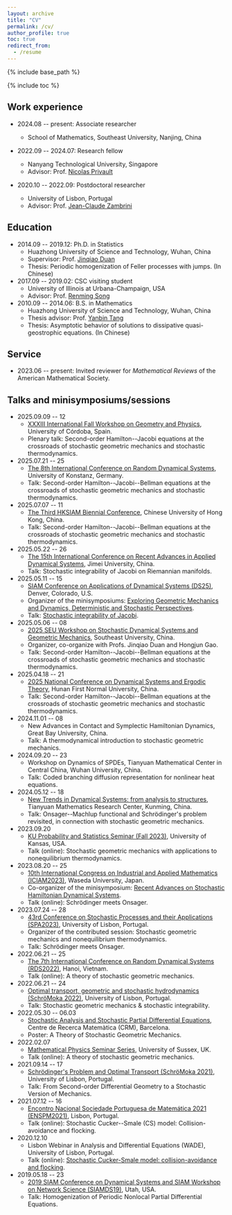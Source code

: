```yaml
---
layout: archive
title: "CV"
permalink: /cv/
author_profile: true
toc: true
redirect_from:
  - /resume
---
```


{% include base_path %}

{% include toc %}

## Work experience

* 2024.08 -- present: Associate researcher
  * School of Mathematics, Southeast University, Nanjing, China

* 2022.09 -- 2024.07: Research fellow
  * Nanyang Technological University, Singapore
  * Advisor: Prof. [Nicolas Privault](https://personal.ntu.edu.sg/nprivault/)

* 2020.10 -- 2022.09: Postdoctoral researcher
  * University of Lisbon, Portugal
  * Advisor: Prof. [Jean-Claude Zambrini](http://gfm.cii.fc.ul.pt/people/jczambrini/)


## Education

* 2014.09 -- 2019.12: Ph.D. in Statistics
  * Huazhong University of Science and Technology, Wuhan, China
  * Supervisor: Prof. [Jinqiao Duan](https://jqduan.github.io/)
  * Thesis: Periodic homogenization of Feller processes with jumps. (In Chinese)
* 2017.09 -- 2019.02: CSC visiting student
  * University of Illinois at Urbana-Champaign, USA
  * Advisor: Prof. [Renming Song](http://rsong.web.illinois.edu/)
* 2010.09 -- 2014.06: B.S. in Mathematics
  * Huazhong University of Science and Technology, Wuhan, China
  * Thesis advisor: Prof. [Yanbin Tang](https://www.researchgate.net/profile/Yanbin_Tang)
  * Thesis: Asymptotic behavior of solutions to dissipative quasi-geostrophic equations. (In Chinese)


## Service

* 2023.06 -- present: Invited reviewer for *Mathematical Reviews* of the American Mathematical Society.


## Talks and minisymposiums/sessions

- 2025.09.09 -- 12
  - [XXXIII International Fall Workshop on Geometry and Physics](https://www.uco.es/congresos/ifwgp2025/), University of Córdoba, Spain.
  - Plenary talk: Second-order Hamilton--Jacobi equations at the crossroads of stochastic geometric mechanics and stochastic thermodynamics.
- 2025.07.21 -- 25
  - [The 8th International Conference on Random Dynamical Systems](https://www.mathematik.uni-konstanz.de/neamtu/research/sonderforschungsbereich), University of Konstanz, Germany.
  - Talk: Second-order Hamilton--Jacobi--Bellman equations at the crossroads of stochastic geometric mechanics and stochastic thermodynamics.
- 2025.07.07 -- 11
  - [The Third HKSIAM Biennial Conference](https://www.math.cuhk.edu.hk/conference/hksiam2025/index.php), Chinese University of Hong Kong, China.
  - Talk: Second-order Hamilton--Jacobi--Bellman equations at the crossroads of stochastic geometric mechanics and stochastic thermodynamics.
- 2025.05.22 -- 26
  - [The 15th International Conference on Recent Advances in Applied Dynamical Systems](https://book.yunzhan365.com/wtcxb/anof/mobile/index.html), Jimei University, China.
  - Talk: Stochastic integrability of Jacobi on Riemannian manifolds.
- 2025.05.11 -- 15
  - [SIAM Conference on Applications of Dynamical Systems (DS25)](https://www.siam.org/conferences-events/past-event-archive/ds25/), Denver, Colorado, U.S.
  - Organizer of the minisymposiums: [Exploring Geometric Mechanics and Dynamics, Deterministic and Stochastic Perspectives](https://meetings.siam.org/sess/dsp_programsess.cfm?SESSIONCODE=82797).
  - Talk: [Stochastic integrability of Jacobi](https://meetings.siam.org/sess/dsp_talk.cfm?p=144268).
- 2025.05.06 -- 08
  - [2025 SEU Workshop on Stochastic Dynamical Systems and Geometric Mechanics](https://math.seu.edu.cn/2025/0506/c15556a526975/page.htm), Southeast University, China.
  - Organizer, co-organize with Profs. Jinqiao Duan and Hongjun Gao.
  - Talk: Second-order Hamilton--Jacobi--Bellman equations at the crossroads of stochastic geometric mechanics and stochastic thermodynamics.
- 2025.04.18 -- 21
  - [2025 National Conference on Dynamical Systems and Ergodic Theory](https://mm.scimeeting.cn/cn/minisite/index/27928), Hunan First Normal University, China.
  - Talk: Second-order Hamilton--Jacobi--Bellman equations at the crossroads of stochastic geometric mechanics and stochastic thermodynamics.
- 2024.11.01 -- 08
  - New Advances in Contact and Symplectic Hamiltonian Dynamics, Great Bay University, China.
  - Talk: A thermodynamical introduction to stochastic geometric mechanics.
- 2024.09.20 -- 23
  - Workshop on Dynamics of SPDEs, Tianyuan Mathematical Center in Central China, Wuhan University, China. 
  - Talk: Coded branching diffusion representation for nonlinear heat equations.
- 2024.05.12 -- 18
  - [New Trends in Dynamical Systems: from analysis to structures](http://tianyuan.amss.ac.cn/ztyt/info/2024/145125.html), Tianyuan Mathematics Research Center, Kunming, China. 
  - Talk: Onsager--Machlup functional and Schrödinger's problem revisited, in connection with stochastic geometric mechanics.
- 2023.09.20
  - [KU Probability and Statistics Seminar (Fall 2023)](https://zhipengliu.ku.edu/seminar/2023Fall/), University of Kansas, USA. 
  - Talk (online): Stochastic geometric mechanics with applications to nonequilibrium thermodynamics.
- 2023.08.20 -- 25
  - [10th International Congress on Industrial and Applied Mathematics (ICIAM2023)](https://iciam2023.org/), Waseda University, Japan. 
  - Co-organizer of the minisymposium: [Recent Advances on Stochastic Hamiltonian Dynamical Systems](https://iciam2023.org/registered_data?id=00065). 
  - Talk (online): Schrödinger meets Onsager.
- 2023.07.24 -- 28
  - [43rd Conference on Stochastic Processes and their Applications (SPA2023)](https://www.spa2023.org/), University of Lisbon, Portugal. 
  - Organizer of the contributed session: Stochastic geometric mechanics and nonequilibrium thermodynamics. 
  - Talk: Schrödinger meets Onsager.
- 2022.06.21 -- 25
  - [The 7th International Conference on Random Dynamical Systems (RDS2022)](http://math.ac.vn/conference/RDS2021_22/index.php?option=com_content&view=article&id=102:home-rds2022&catid=78:hoi-nghi&Itemid=435&lang=vi), Hanoi, Vietnam. 
  - Talk (online): A theory of stochastic geometric mechanics.
- 2022.06.21 -- 24
  - [Optimal transport, geometric and stochastic hydrodynamics (SchröMoka 2022)](https://sites.google.com/view/schromoka-2022-conference/), University of Lisbon, Portugal. 
  - Talk: Stochastic geometric mechanics & stochastic integrability.
- 2022.05.30 -- 06.03
  - [Stochastic Analysis and Stochastic Partial Differential Equations](https://www.crm.cat/conference-on-stochastic-analysis-and-stochastic-pdes/), Centre de Recerca Matemàtica (CRM), Barcelona.
  - Poster: A Theory of Stochastic Geometric Mechanics.
- 2022.02.07
  - [Mathematical Physics Seminar Series](https://www.maths.sussex.ac.uk/seminars/mathphys.html), University of Sussex, UK. 
  - Talk (online): A theory of stochastic geometric mechanics.
- 2021.09.14 -- 17
  - [Schrödinger's Problem and Optimal Transport (SchröMoka 2021)](https://sites.google.com/view/schromoka-2021-conference/), University of Lisbon, Portugal. 
  - Talk: From Second-order Differential Geometry to a Stochastic Version of Mechanics.
- 2021.07.12 -- 16
  - [Encontro Nacional Sociedade Portuguesa de Matemática 2021 (ENSPM2021)](https://enspm2021.spm.pt/), Lisbon, Portugal. 
  - Talk (online): Stochastic Cucker--Smale (CS) model: Collision-avoidance and flocking.
- 2020.12.10
  - Lisbon Webinar in Analysis and Differential Equations (WADE), University of Lisbon, Portugal. 
  - Talk (online): [Stochastic Cucker-Smale model: collision-avoidance and flocking](https://wade.ulisboa.pt/seminars?id=5979).
- 2019.05.18 -- 23
  - [2019 SIAM Conference on Dynamical Systems and SIAM Workshop on Network Science (SIAMDS19)](https://www.siam.org/conferences/cm/conference/ds19), Utah, USA.
  - Talk: Homogenization of Periodic Nonlocal Partial Differential Equations.
